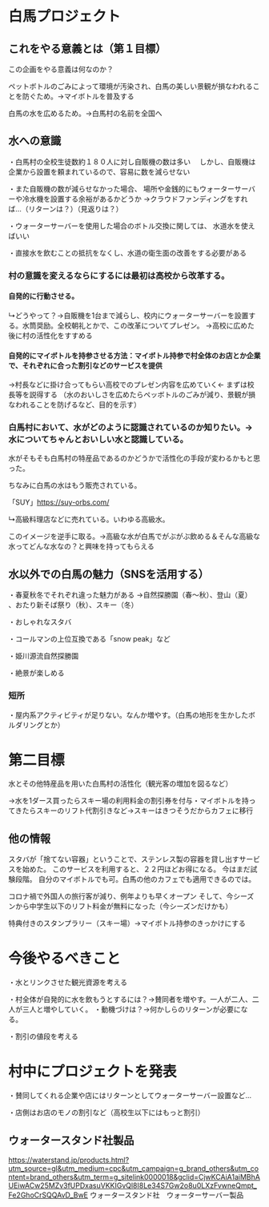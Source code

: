 # 白馬プロジェクト


## これをやる意義とは（第１目標）
この企画をやる意義は何なのか？

ペットボトルのごみによって環境が汚染され、白馬の美しい景観が損なわれることを防ぐため。→マイボトルを普及する

白馬の水を広めるため。→白馬村の名前を全国へ
## 水への意識
・白馬村の全校生徒数約１８０人に対し自販機の数は多い
　しかし、自販機は企業から設置を頼まれているので、容易に数を減らせない

・また自販機の数が減らせなかった場合、
 場所や金銭的にもウォーターサーバーや冷水機を設置する余裕があるかどうか
  →クラウドファンディングをすれば…（リターンは？）（見返りは？）

・ウォーターサーバーを使用した場合のボトル交換に関しては、
水道水を使えばいい

・直接水を飲むことの抵抗をなくし、水道の衛生面の改善をする必要がある

### 村の意識を変えるならにするには最初は高校から改革する。
#### 自発的に行動させる。

↳どうやって？→自販機を1台まで減らし、校内にウォーターサーバーを設置する。水筒奨励。全校朝礼とかで、この改革についてプレゼン。
→高校に広めた後に村の活性化をすすめる

#### 自発的にマイボトルを持参させる方法：マイボトル持参で村全体のお店とか企業で、それぞれに合った割引などのサービスを提供

→村長などに掛け合ってもらい高校でのプレゼン内容を広めていく← まずは校長等を説得する （水のおいしさを広めたらペッボトルのごみが減り、景観が損なわれることを防げるなど、目的を示す）

### 白馬村において、水がどのように認識されているのか知りたい。→水についてちゃんとおいしい水と認識している。

水がそもそも白馬村の特産品であるのかどうかで活性化の手段が変わるかもと思った。

ちなみに白馬の水はもう販売されている。

「SUY」https://suy-orbs.com/

↳高級料理店などに売れている。いわゆる高級水。

このイメージを逆手に取る。→高級な水が白馬でがぶがぶ飲める＆そんな高級な水ってどんな水なの？と興味を持ってもらえる


## 水以外での白馬の魅力（SNSを活用する）
・春夏秋冬でそれぞれ違った魅力がある →自然探勝園（春～秋）、登山（夏） 、おたり新そば祭り（秋）、スキー（冬）

・おしゃれなスタバ

・コールマンの上位互換である「snow peak」など

・姫川源流自然探勝園

・絶景が楽しめる

### 短所
・屋内系アクティビティが足りない。なんか増やす。（白馬の地形を生かしたボルダリングとか）
# 第二目標
水とその他特産品を用いた白馬村の活性化（観光客の増加を図るなど）

→水を1ダース買ったらスキー場の利用料金の割引券を付与・マイボトルを持ってきたらスキーのリフト代割引きなど→スキーはきつそうだからカフェに移行
## 他の情報
スタバが「捨てない容器」ということで、ステンレス製の容器を貸し出すサービスを始めた。
このサービスを利用すると、２２円ほどお得になる。
今はまだ試験段階。
自分のマイボトルでも可。白馬の他のカフェでも適用できるのでは。

コロナ禍で外国人の旅行客が減り、例年よりも早くオープン
そして、今シーズンから中学生以下のリフト料金が無料になった（今シーズンだけかも）

特典付きのスタンプラリー（スキー場）→マイボトル持参のきっかけにする


# 今後やるべきこと

・水とリンクさせた観光資源を考える

・村全体が自発的に水を飲もうとするには？→賛同者を増やす。一人が二人、二人が三人と増やしていく。
・動機づけは？→何かしらのリターンが必要になる。

・割引の値段を考える


# 村中にプロジェクトを発表
・賛同してくれる企業や店にはリターンとしてウォーターサーバー設置など…

・店側はお店のモノの割引など（高校生以下にはもっと割引）

## ウォータースタンド社製品
https://waterstand.jp/products.html?utm_source=gl&utm_medium=cpc&utm_campaign=g_brand_others&utm_content=brand_others&utm_term=g_sitelink0000018&gclid=CjwKCAiA1aiMBhAUEiwACw25MZv3fUPDxasuVKKIGvQl8I8Le34S7Gw2o8u0LXzFvwneQmpt_Fe2GhoCrSQQAvD_BwE
ウォータースタンド社　ウォーターサーバー製品



